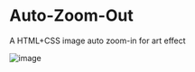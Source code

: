 # Auto-Zoom-Out
A HTML+CSS image auto zoom-in for art effect

![image](https://www.isjeff.com/wp-content/uploads/2016/04/01.jpg)
